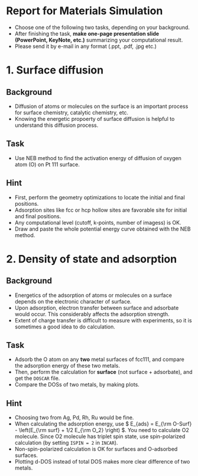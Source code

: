 # Report for Materials Simulation
* Choose one of the following two tasks, depending on your background.
* After finishing the task, **make one-page presentation slide (PowerPoint, KeyNote, etc.)** summarizing your computational result.
* Please send it by e-mail in any format (.ppt, .pdf, .jpg etc.)

# 1. Surface diffusion
## Background
* Diffusion of atoms or molecules on the surface is an important process for surface chemistry, catalytic chemistry, etc.
* Knowing the energetic propoerty of surface diffusion is helpful to understand this diffusion process.

## Task
* Use NEB method to find the activation energy of diffusion of oxygen atom (O) on Pt 111 surface.

## Hint
* First, perform the geometry optimizations to locate the initial and final positions.
* Adsorption sites like fcc or hcp hollow sites are favorable site for initial and final positions.
* Any computational level (cutoff, k-points, number of imagess) is OK.
* Draw and paste the whole potential energy curve obtained with the NEB method.

# 2. Density of state and adsorption
## Background
* Energetics of the adsorption of atoms or molecules on a surface depends on the electronic character of surface.
* Upon adsorption, electron transfer between surface and adsorbate would occur. This considerably affects the adsorption strength.
* Extent of charge transfer is difficult to measure with experiments, so it is sometimes a good idea to do calculation.

## Task
* Adsorb the O atom on any **two** metal surfaces of fcc111, and compare the adsorption energy of these two metals.
* Then, perform the calculation for **surface** (not surface + adsorbate), and get the `DOSCAR` file.
* Compare the DOSs of two metals, by making plots.

## Hint
* Choosing two from Ag, Pd, Rh, Ru would be fine.
* When calculating the adsorption energy, use $ E_{ads} = E_{\rm O-Surf} - \left(E_{\rm surf} + 1/2 E_{\rm O_2} \right) $. You need to calculate O2 molecule. Since O2 molecule has triplet spin state, use spin-polarized calculation (by setting `ISPIN = 2` in `INCAR`).
* Non-spin-polarized calculation is OK for surfaces and O-adsorbed surfaces.
* Plotting d-DOS instead of total DOS makes more clear difference of two metals.
